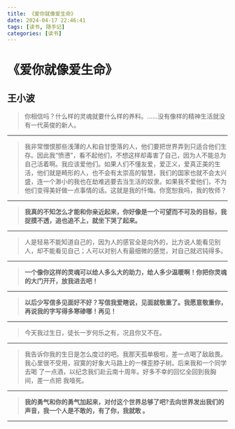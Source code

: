 ```yaml
---
title: 《爱你就像爱生命》
date: 2024-04-17 22:46:41
tags: [读书, 随手记]
categories: [读书]
---
```


# 《爱你就像爱生命》

## 王小波

> 你相信吗？什么样的灵魂就要什么样的养料。……没有像样的精神生活就没有一代英俊的新人。

---

> 我非常憎恨那些浅薄的人和自甘堕落的人，他们要把世界弄到只适合他们生存。因此我“愤懑”，看不起他们，不想这样却毒害了自己，因为人不能总为自己活着啊。我应该爱他们。如果人们不懂友爱，爱正义，爱真正美的生活，他们就是畸形的人，也不会有太崇高的智慧，我们的国家也就不会太兴盛，连一个渺小的我也在劫难逃要去当生活的奴隶。如果我不爱他们，不为他们变得美好做一点事情的话。这就是我的忏悔。你宽恕我吗，我的牧师？

---

> **我真的不知怎么才能和你亲近起来，你好像是一个可望而不可及的目标，我捉摸不透，追也追不上，就坐下哭了起来。**

---

> 人是轻易不能知道自己的，因为人的感官全是向外的，比方说人能看见别人，却不能看见自己；人可以对别人有最细微的感觉，对自己就迟钝得多。

---

> **一个像你这样的灵魂可以给人多么大的助力，给人多少温暖啊！你把你灵魂的大门开开，放我进去吧！**

---

> **以后少写信多见面好不好？写信我爱瞎说，见面就敬重了。我愿意敬重你，再说我的字写得多寒碜哪！再见！**

---

> 今天我过生日，徒长一岁何乐之有，况且你又不在。

---

> 我告诉你我的生日是怎么度过的吧。我那天孤单极啦，差一点喝了敌敌畏。
> 我心里很不受用，寂寞的好象大马路上的一棵歪脖子树。后来我和一个同学去喝
> 了一点酒，以纪念我们赴云南十周年。好多不幸的回忆全回到我胸间，差一点把
> 我噎死。

---

>**我的勇气和你的勇气加起来，对付这个世界总够了吧?去向世界发出我们的声音，我一个人是不敢的，有了你，我就敢 。**

---

>

